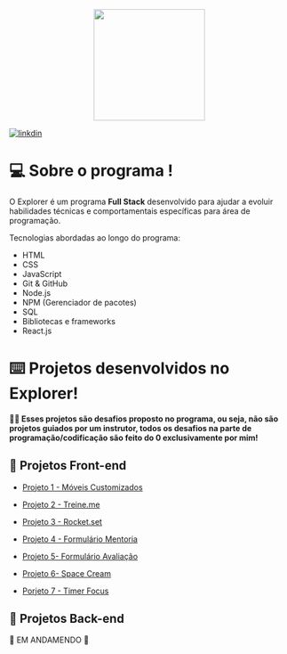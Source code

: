 <div align="center"> <img src="https://user-images.githubusercontent.com/87450820/179401847-13ab52c3-d70a-4eb9-9658-8225eac358eb.jpg" width="200px" /> </div>

[![linkdin](https://img.shields.io/badge/LinkedIn-0077B5?style=for-the-badge&logo=linkedin&logoColor=white)](https://www.linkedin.com/in/gabriel-neris/)


# 💻 Sobre o programa !

O Explorer é um programa **Full Stack** desenvolvido para ajudar a evoluir habilidades técnicas e comportamentais específicas para área de programação.

Tecnologias abordadas ao longo do programa:

- HTML
- CSS
- JavaScript
- Git & GitHub
- Node.js
- NPM (Gerenciador de pacotes)
- SQL
- Bibliotecas e frameworks
- React.js


# ⌨️ Projetos desenvolvidos no Explorer!


#### 👨‍💻 Esses projetos são desafios proposto no programa, ou seja, não são projetos guiados por um instrutor, todos os desafios na parte de programação/codificação são feito do 0 exclusivamente por mim!



## 🎨 Projetos Front-end 

- [ Projeto 1 - Móveis Customizados ](https://github.com/gabriel-neriss/Explorer-Projeto01)

- [Projeto 2 - Treine.me ](https://github.com/gabriel-neriss/RocketseatProjeto2Treine.me)

- [Projeto 3 - Rocket.set](https://github.com/gabriel-neriss/-RocketseatProjetoFinal2)

- [Projeto 4 - Formulário Mentoria](https://github.com/gabriel-neriss/ProjFormIntermediario)

- [Projeto 5- Formulário Avaliação](https://github.com/gabriel-neriss/FormAvancado)

- [ Projeto 6- Space Cream](https://github.com/gabriel-neriss)

- [ Porjeto 7 - Timer Focus ](https://github.com/gabriel-neriss/TimerFocus)


## 📡  Projetos Back-end 


🚧 EM ANDAMENDO 🚧






